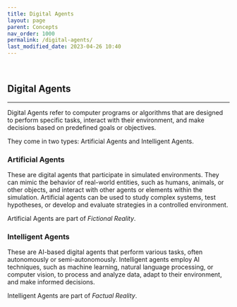 ```yaml
---
title: Digital Agents
layout: page
parent: Concepts
nav_order: 1000
permalink: /digital-agents/
last_modified_date: 2023-04-26 10:40
---
```



&nbsp;

## Digital Agents
----------------

Digital Agents refer to computer programs or algorithms that are designed to perform specific tasks, interact with their environment, and make decisions based on predefined goals or objectives.

They come in two types: Artificial Agents and Intelligent Agents.

### Artificial Agents

These are digital agents that participate in simulated environments. They can mimic the behavior of real-world entities, such as humans, animals, or other objects, and interact with other agents or elements within the simulation. Artificial agents can be used to study complex systems, test hypotheses, or develop and evaluate strategies in a controlled environment.

Artificial Agents are part of _Fictional Reality_.

### Intelligent Agents

These are AI-based digital agents that perform various tasks, often autonomously or semi-autonomously. Intelligent agents employ AI techniques, such as machine learning, natural language processing, or computer vision, to process and analyze data, adapt to their environment, and make informed decisions.

Intelligent Agents are part of _Factual Reality_.


